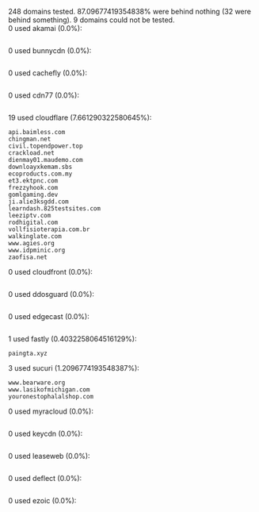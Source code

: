 248 domains tested. 87.09677419354838% were behind nothing (32 were behind something). 9 domains could not be tested.<br>
0 used akamai (0.0%):
```

```

0 used bunnycdn (0.0%):
```

```

0 used cachefly (0.0%):
```

```

0 used cdn77 (0.0%):
```

```

19 used cloudflare (7.661290322580645%):
```
api.baimless.com
chingman.net
civil.topendpower.top
crackload.net
dienmay01.maudemo.com
downloayxkemam.sbs
ecoproducts.com.my
et3.ektpnc.com
frezzyhook.com
gomlgaming.dev
ji.alie3ksgdd.com
learndash.825testsites.com
leeziptv.com
rodhigital.com
vollfisioterapia.com.br
walkinglate.com
www.agies.org
www.idpminic.org
zaofisa.net
```

0 used cloudfront (0.0%):
```

```

0 used ddosguard (0.0%):
```

```

0 used edgecast (0.0%):
```

```

1 used fastly (0.4032258064516129%):
```
paingta.xyz
```

3 used sucuri (1.2096774193548387%):
```
www.bearware.org
www.lasikofmichigan.com
youronestophalalshop.com
```

0 used myracloud (0.0%):
```

```

0 used keycdn (0.0%):
```

```

0 used leaseweb (0.0%):
```

```

0 used deflect (0.0%):
```

```

0 used ezoic (0.0%):
```

```
